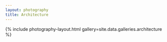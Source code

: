 ```yaml
---
layout: photography
title: Architecture
---
```


{% include photography-layout.html gallery=site.data.galleries.architecture %}
